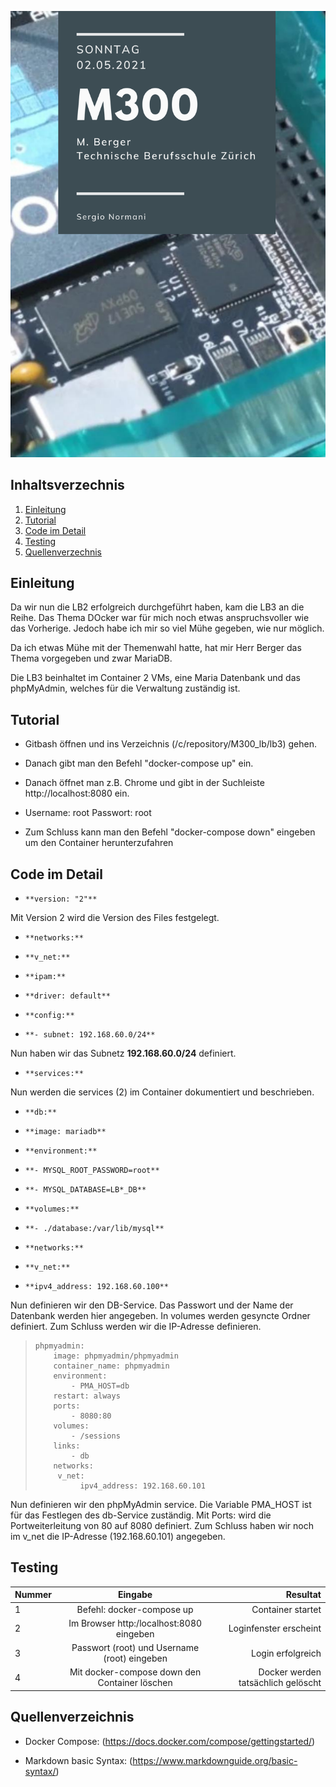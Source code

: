 ![Titelblatt_M300_LB3](https://github.com/sergio8585/M300_lb/blob/e9d4f2d62ac85496e9f8bc512d98e3c51415527a/Images/M300_LB3_Titelblatt.png)

## Inhaltsverzechnis
1. [Einleitung](#Einleitung)
2. [Tutorial](#Tutorial)
3. [Code im Detail](#Code)
5. [Testing](#testen)
6. [Quellenverzechnis](#Quellen)

## Einleitung <a name="Einleitung"></a>

Da wir nun die LB2 erfolgreich durchgeführt haben, kam die LB3 an die Reihe. Das Thema DOcker war für mich noch etwas anspruchsvoller wie das Vorherige. Jedoch habe ich mir so viel Mühe gegeben, wie nur möglich.

Da ich etwas Mühe mit der Themenwahl hatte, hat mir Herr Berger das Thema vorgegeben und zwar MariaDB.

Die LB3 beinhaltet im Container 2 VMs, eine Maria Datenbank und das phpMyAdmin, welches für die Verwaltung zuständig ist.

## Tutorial <a name="Tutorial"></a>

- Gitbash öffnen und ins Verzeichnis (/c/repository/M300_lb/lb3) gehen. 

- Danach gibt man den Befehl "docker-compose up" ein.

- Danach öffnet man z.B. Chrome und gibt in der Suchleiste http://localhost:8080 ein. 

- Username: root
  Passwort: root

- Zum Schluss kann man den Befehl "docker-compose down" eingeben um den Container herunterzufahren

## Code im Detail <a name="Code"></a>

-     **version: "2"**

Mit Version 2 wird die Version des Files festgelegt.

-     **networks:**
-     **v_net:**
-     **ipam:**
-     **driver: default**
-     **config:**
-     **- subnet: 192.168.60.0/24**

Nun haben wir das Subnetz **192.168.60.0/24** definiert.

-     **services:**

Nun werden die services (2) im Container dokumentiert und beschrieben.

-     **db:**
-     **image: mariadb**
-     **environment:**
-     **- MYSQL_ROOT_PASSWORD=root**
-     **- MYSQL_DATABASE=LB*_DB**
-     **volumes:**
-     **- ./database:/var/lib/mysql**
-     **networks:**
-     **v_net:**
-     **ipv4_address: 192.168.60.100**

Nun definieren wir den DB-Service. Das Passwort und der Name der Datenbank werden hier angegeben. In volumes werden gesyncte Ordner definiert. Zum Schluss werden wir die IP-Adresse definieren.

>```
>phpmyadmin:  
>     image: phpmyadmin/phpmyadmin
>     container_name: phpmyadmin
>     environment:
>         - PMA_HOST=db
>     restart: always
>     ports:
>         - 8080:80
>     volumes:
>         - /sessions
>     links:
>         - db
>     networks:
>      v_net:
>           ipv4_address: 192.168.60.101
>```

Nun definieren wir den phpMyAdmin service. Die Variable PMA_HOST ist für das Festlegen des db-Service zuständig. Mit Ports: wird die Portweiterleitung von 80 auf 8080 definiert. Zum Schluss haben wir noch im v_net die IP-Adresse (192.168.60.101) angegeben. 

## Testing <a name="testen"></a>

| Nummer | Eingabe                                      | Resultat                          |
| ------ |:--------------------------------------------:| ---------------------------------:|
| 1      | Befehl: docker-compose up                    | Container startet                 |
| 2      | Im Browser http:/localhost:8080 eingeben     | Loginfenster erscheint            |
| 3      | Passwort (root) und Username (root) eingeben | Login erfolgreich                 |
| 4      | Mit docker-compose down den Container löschen| Docker werden tatsächlich gelöscht|

## Quellenverzeichnis <a name="Quellen"></a>

- Docker Compose: (https://docs.docker.com/compose/gettingstarted/)

- Markdown basic Syntax: (https://www.markdownguide.org/basic-syntax/)